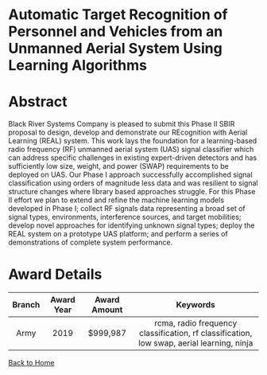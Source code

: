 
Automatic Target Recognition of Personnel and Vehicles from an Unmanned Aerial System Using Learning Algorithms
===============================================================================================================

# Abstract


Black River Systems Company is pleased to submit this Phase II SBIR proposal to design, develop and demonstrate our REcognition with Aerial Learning (REAL) system. This work lays the foundation for a learning-based radio frequency (RF) unmanned aerial system (UAS) signal classifier which can address specific challenges in existing expert-driven detectors and has sufficiently low size, weight, and power (SWAP) requirements to be deployed on UAS. Our Phase I approach successfully accomplished signal classification using orders of magnitude less data and was resilient to signal structure changes where library based approaches struggle. For this Phase II effort we plan to extend and refine the machine learning models developed in Phase I; collect RF signals data representing a broad set of signal types, environments, interference sources, and target mobilities; develop novel approaches for identifying unknown signal types; deploy the REAL system on a prototype UAS platform; and perform a series of demonstrations of complete system performance.  

# Award Details

|Branch|Award Year|Award Amount|Keywords|
| :---: | :---: | :---: | :---: |
|Army|2019|$999,987|rcma, radio frequency classification, rf classification, low swap, aerial learning, ninja|
  
  


[Back to Home](https://github.com/chrischow/dod_sbir_awards#1104)